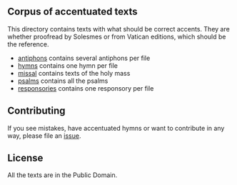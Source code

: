 ## Corpus of accentuated texts

This directory contains texts with what should be correct accents. They are whether proofread by Solesmes or from Vatican editions, which should be the reference.

- [antiphons](antiphons) contains several antiphons per file
- [hymns](hymns) contains one hymn per file
- [missal](missal) contains texts of the holy mass
- [psalms](psalms) contains all the psalms
- [responsories](responsories) contains one responsory per file


## Contributing

If you see mistakes, have accentuated hymns or want to contribute in any way, please file an [issue](https://github.com/gregorio-project/latin-ecclesiatic-accents/issues).


## License

All the texts are in the Public Domain.
